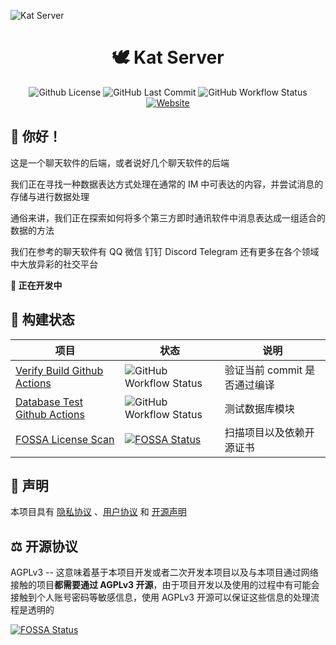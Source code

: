 ![Kat Server](https://s2.loli.net/2022/01/14/ApdrzBoIeFl6Mh8.png)

<h1 align="center">🕊 Kat Server</h1>

<div align="center">

![Github License](https://img.shields.io/github/license/catkatpowered/kat-server?style=for-the-badge) ![GitHub Last Commit](https://img.shields.io/github/last-commit/catkatpowered/kat-server?style=for-the-badge) ![GitHub Workflow Status](https://img.shields.io/github/workflow/status/catkatpowered/kat-server/Verify%20Build%20Github%20Actions?style=for-the-badge) [![Website](https://img.shields.io/badge/WEBSITE-@CatKatPowered-blue.svg?style=for-the-badge)](https://catkatpowered.com)

</div>

## 🎉 你好！

这是一个聊天软件的后端，或者说好几个聊天软件的后端

我们正在寻找一种数据表达方式处理在通常的 IM 中可表达的内容，并尝试消息的存储与进行数据处理

通俗来讲，我们正在探索如何将多个第三方即时通讯软件中消息表达成一组适合的数据的方法

我们在参考的聊天软件有 QQ 微信 钉钉 Discord Telegram 还有更多在各个领域中大放异彩的社交平台

**🚧 正在开发中**



## 👷 构建状态

| 项目                                                         | 状态                                                         | 说明                         |
| ------------------------------------------------------------ | ------------------------------------------------------------ | ---------------------------- |
| [Verify Build Github Actions](https://github.com/CatkatPowered/kat-server/actions/workflows/verify.yml) | ![GitHub Workflow Status](https://img.shields.io/github/workflow/status/catkatpowered/kat-server/Verify%20Build%20Github%20Actions?style=flat) | 验证当前 commit 是否通过编译 |
| [Database Test Github Actions](https://github.com/CatkatPowered/kat-server/actions/workflows/database.yml) | ![GitHub Workflow Status](https://img.shields.io/github/workflow/status/catkatpowered/kat-server/Database%20Test%20Github%20Actions?style=flat) | 测试数据库模块               |
| [FOSSA License Scan](https://app.fossa.com/projects/git%2Bgithub.com%2FCatkatPowered%2Fkat-server?utm_source=share_link) | [![FOSSA Status](https://app.fossa.com/api/projects/git%2Bgithub.com%2FCatkatPowered%2Fkat-server.svg?type=small)](https://app.fossa.com/projects/git%2Bgithub.com%2FCatkatPowered%2Fkat-server?ref=badge_small) | 扫描项目以及依赖开源证书     |



## 🍉 声明

本项目具有 [隐私协议](https://project.catkatpowered.com/#/privacy-policy) 、[用户协议](https://project.catkatpowered.com/#/terms-of-use) 和 [开源声明](https://project.catkatpowered.com/#/open-source-license)



## ⚖ 开源协议

AGPLv3 -- 这意味着基于本项目开发或者二次开发本项目以及与本项目通过网络接触的项目**都需要通过 AGPLv3 开源**，由于项目开发以及使用的过程中有可能会接触到个人账号密码等敏感信息，使用 AGPLv3 开源可以保证这些信息的处理流程是透明的



[![FOSSA Status](https://app.fossa.com/api/projects/git%2Bgithub.com%2FCatkatPowered%2Fkat-server.svg?type=large)](https://app.fossa.com/projects/git%2Bgithub.com%2FCatkatPowered%2Fkat-server?ref=badge_large)
